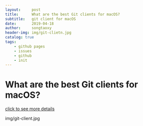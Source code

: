 ```yaml
---
layout:     post
title:      What are the best Git clients for macOS?
subtitle:   git client for macOS
date:       2019-04-18
author:     songtaoxy
header-img: img/git-clietn.jpg
catalog: true
tags:
    - github pages
    - issues
    - github
    - init
---
```


# What are the best Git clients for macOS?

[click to see more details](https://www.slant.co/topics/465/~best-git-clients-for-macos)

img/git-client.jpg

